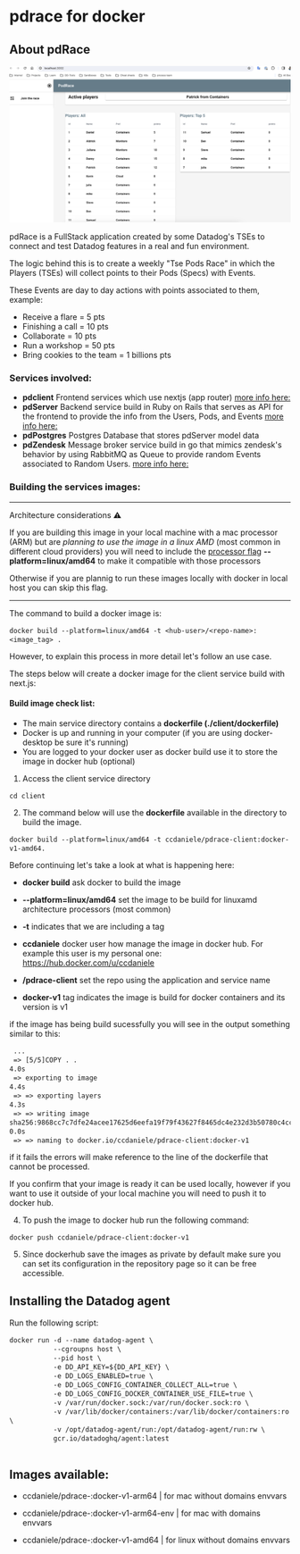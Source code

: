 # pdrace for docker

## About pdRace

![Alt text](client/image-1.png)

pdRace is a FullStack application created by some Datadog's TSEs to connect and test Datadog features in a real and fun environment.

The logic behind this is to create a weekly "Tse Pods Race" in which the Players (TSEs) will collect points to their Pods (Specs) with Events.

These Events are day to day actions with points associated to them, example:

- Receive a flare = 5 pts
- Finishing a call = 10 pts
- Collaborate = 10 pts
- Run a workshop = 50 pts
- Bring cookies to the team = 1 billions pts

### Services involved: 

- **pdclient** Frontend services which use nextjs (app router) [more info here:](client/README.md)
- **pdServer** Backend service build in Ruby on Rails that serves as API for the frontend to provide the info from the Users, Pods, and Events  [more info here:](server/README.md)
- **pdPostgres** Postgres Database that stores pdServer model data
- **pdZendesk** Message broker service build in go that mimics zendesk's behavior by using RabbitMQ as Queue to provide random Events associated to Random Users. [more info here:](zendesk/README.md)

### Building the services images: 

---

Architecture considerations :warning:

If you are building this image in your local machine with a mac processor (ARM) but are *planning to use the image in a linux AMD* (most common in different cloud providers) you will need to include the [processor flag](https://docs.docker.com/build/building/multi-platform/#:~:text=When%20triggering%20a%20build%2C%20use,one%20platform%20at%20a%20time) **--platform=linux/amd64** to make it compatible with those processors

Otherwise if you are plannig to run these images locally with docker in local host you can skip this flag. 

---

The command to build a docker image is: 

```
docker build --platform=linux/amd64 -t <hub-user>/<repo-name>:<image_tag> .
```

However, to explain this process in more detail let's follow an use case.  

The steps below will create a docker image for the client service build with next.js: 

#### Build image check list: 
- The main service directory contains a **dockerfile (./client/dockerfile)**
- Docker is up and running in your computer (if you are using docker-desktop be sure it's running)
- You are logged to your docker user as docker build use it to store the image in docker hub (optional)
 
1. Access the client service directory  
```
cd client
``` 

2. The command below will use the **dockerfile** available in the directory to build the image. 
```
docker build --platform=linux/amd64 -t ccdaniele/pdrace-client:docker-v1-amd64.
```

Before continuing let's take a look at what is happening here: 

- **docker build** ask docker to build the image

- **--platform=linux/amd64** set the image to be build for linuxamd architecture processors (most common)

- **-t** indicates that we are including a tag

- **ccdaniele** docker user how manage the image in docker hub. For example this user is my personal one: https://hub.docker.com/u/ccdaniele 

- **/pdrace-client** set the repo using the application and service name

- **docker-v1** tag indicates the image is build for docker containers and its version is v1 


 if the image has being build sucessfully you will see in the output something similar to this: 
```
 ...
 => [5/5]COPY . .                                                                                                                                                                     4.0s
 => exporting to image                                                                                                                                                                 4.4s
 => => exporting layers                                                                                                                                                                4.3s
 => => writing image sha256:9868cc7c7dfe24acee17625d6eefa19f79f43627f8465dc4e232d3b50780c4cc                                                                                           0.0s
 => => naming to docker.io/ccdaniele/pdrace-client:docker-v1
``` 

if it fails the errors will make reference to the line of the dockerfile that cannot be processed. 

If you confirm that your image is ready it can be used locally, however if you want to use it outside of your local machine you will need to push it to docker hub. 

4. To push the image to docker hub run the following command: 
```
docker push ccdaniele/pdrace-client:docker-v1
```
5. Since dockerhub save the images as private by default make sure you can set its configuration in the repository page so it can be free accessible. 

## Installing the Datadog agent

Run the following script: 
```
docker run -d --name datadog-agent \
           --cgroupns host \
           --pid host \
           -e DD_API_KEY=${DD_API_KEY} \
           -e DD_LOGS_ENABLED=true \
           -e DD_LOGS_CONFIG_CONTAINER_COLLECT_ALL=true \
           -e DD_LOGS_CONFIG_DOCKER_CONTAINER_USE_FILE=true \
           -v /var/run/docker.sock:/var/run/docker.sock:ro \
           -v /var/lib/docker/containers:/var/lib/docker/containers:ro \
           -v /opt/datadog-agent/run:/opt/datadog-agent/run:rw \
           gcr.io/datadoghq/agent:latest


```

## Images available: 

- ccdaniele/pdrace-<service>:docker-v1-arm64 | for mac without domains envvars
- ccdaniele/pdrace-<service>:docker-v1-arm64-env  | for mac with domains envvars

- ccdaniele/pdrace-<service>:docker-v1-amd64 | for linux without domains envvars
